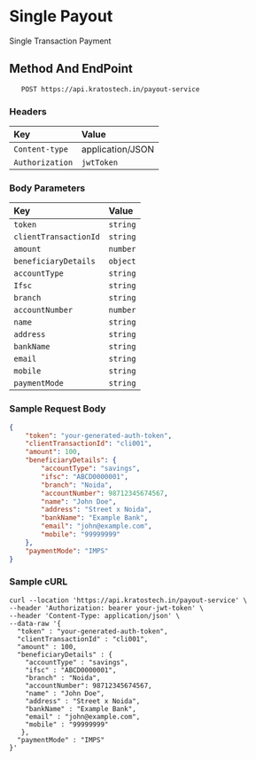 # Single Payout

Single Transaction Payment

## Method And EndPoint

```http
   POST https://api.kratostech.in/payout-service
```

### Headers

| Key             | Value            |
| :-------------- | :--------------- |
| `Content-type`  | application/JSON |
| `Authorization` | `jwtToken`       |

### Body Parameters

| Key                   | Value    |
| :-------------------- | :------- |
| `token`               | `string` |
| `clientTransactionId` | `string` |
| `amount`              | `number` |
| `beneficiaryDetails`  | `object` |
| `accountType`         | `string` |
| `Ifsc`                | `string` |
| `branch`              | `string` |
| `accountNumber`       | `number` |
| `name`                | `string` |
| `address`             | `string` |
| `bankName`            | `string` |
| `email`               | `string` |
| `mobile`              | `string` |
| `paymentMode`         | `string` |

### Sample Request Body

```json
{
    "token": "your-generated-auth-token",
    "clientTransactionId": "cli001",
    "amount": 100,
    "beneficiaryDetails": {
        "accountType": "savings",
        "ifsc": "ABCD0000001",
        "branch": "Noida",
        "accountNumber": 98712345674567,
        "name": "John Doe",
        "address": "Street x Noida",
        "bankName": "Example Bank",
        "email": "john@example.com",
        "mobile": "99999999"
    },
    "paymentMode": "IMPS"
}
```

### Sample cURL

```curl
curl --location 'https://api.kratostech.in/payout-service' \
--header 'Authorization: bearer your-jwt-token' \
--header 'Content-Type: application/json' \
--data-raw '{
  "token" : "your-generated-auth-token",
  "clientTransactionId" : "cli001",
  "amount" : 100,
  "beneficiaryDetails" : {
    "accountType" : "savings",
    "ifsc" : "ABCD0000001",
    "branch" : "Noida",
    "accountNumber": 98712345674567,
    "name" : "John Doe",
    "address" : "Street x Noida",
    "bankName" : "Example Bank",
    "email" : "john@example.com",
    "mobile" : "99999999"
   },
  "paymentMode" : "IMPS"
}'
```
